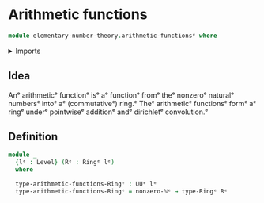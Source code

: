 # Arithmetic functions

```agda
module elementary-number-theory.arithmetic-functionsᵉ where
```

<details><summary>Imports</summary>

```agda
open import elementary-number-theory.nonzero-natural-numbersᵉ

open import foundation.universe-levelsᵉ

open import ring-theory.ringsᵉ
```

</details>

## Idea

Anᵉ arithmeticᵉ functionᵉ isᵉ aᵉ functionᵉ fromᵉ theᵉ nonzeroᵉ naturalᵉ numbersᵉ intoᵉ aᵉ
(commutativeᵉ) ring.ᵉ Theᵉ arithmeticᵉ functionsᵉ formᵉ aᵉ ringᵉ underᵉ pointwiseᵉ
additionᵉ andᵉ dirichletᵉ convolution.ᵉ

## Definition

```agda
module _
  {lᵉ : Level} (Rᵉ : Ringᵉ lᵉ)
  where

  type-arithmetic-functions-Ringᵉ : UUᵉ lᵉ
  type-arithmetic-functions-Ringᵉ = nonzero-ℕᵉ → type-Ringᵉ Rᵉ
```